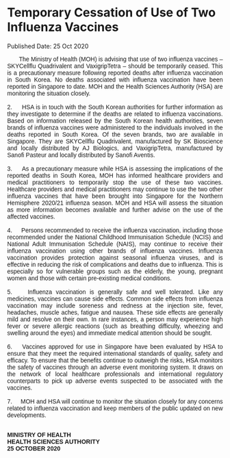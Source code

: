 <html>
    <meta http-equiv="Content-Type" content="text/html; charset=utf-8"/>
    <meta charset="utf-8"/>
    <title>Temporary Cessation of Use of Two Influenza Vaccines</title>
    <body><h1>Temporary Cessation of Use of Two Influenza Vaccines</h1>
    <p>Published Date: 25 Oct 2020</p> <p style="text-align: justify;"><span style="font-family: Arial;"><span style="font-size: 14px;">&nbsp; &nbsp; &nbsp; &nbsp;The Ministry of Health (MOH) is advising that use of two influenza vaccines – SKYCellflu Quadrivalent and VaxigripTetra – should be temporarily ceased. This is a precautionary measure following reported deaths after influenza vaccination in South Korea. No deaths associated with influenza vaccination have been reported in Singapore to date. MOH and the Health Sciences Authority (HSA) are monitoring the situation closely.&nbsp;<br><br>2.&nbsp; &nbsp; &nbsp;HSA is in touch with the South Korean authorities for further information as they investigate to determine if the deaths are related to influenza vaccinations. Based on information released by the South Korean health authorities, seven brands of influenza vaccines were administered to the individuals involved in the deaths reported in South Korea. Of the seven brands, two are available in Singapore. They are SKYCellflu Quadrivalent, manufactured by SK Bioscience and locally distributed by AJ Biologics, and VaxigripTetra, manufactured by Sanofi Pasteur and locally distributed by Sanofi Aventis.&nbsp;<br><br>3.&nbsp; &nbsp; &nbsp;As a precautionary measure while HSA is assessing the implications of the reported deaths in South Korea, MOH has informed healthcare providers and medical practitioners to temporarily stop the use of these two vaccines. Healthcare providers and medical practitioners may continue to use the two other influenza vaccines that have been brought into Singapore for the Northern Hemisphere 2020/21 influenza season. MOH and HSA will assess the situation as more information becomes available and further advise on the use of the affected vaccines.&nbsp;<br><br>4.&nbsp; &nbsp; &nbsp;Persons recommended to receive the influenza vaccination, including those recommended under the National Childhood Immunisation Schedule (NCIS) and National Adult Immunisation Schedule (NAIS), may continue to receive their influenza vaccination using other brands of influenza vaccines. Influenza vaccination provides protection against seasonal influenza viruses, and is effective in reducing the risk of complications and deaths due to influenza. This is especially so for vulnerable groups such as the elderly, the young, pregnant women and those with certain pre-existing medical conditions.&nbsp;<br><br>5.&nbsp; &nbsp; Influenza vaccination is generally safe and well tolerated. Like any medicines, vaccines can cause side effects. Common side effects from influenza vaccination may include soreness and redness at the injection site, fever, headaches, muscle aches, fatigue and nausea. These side effects are generally mild and resolve on their own. In rare instances, a person may experience high fever or severe allergic reactions (such as breathing difficulty, wheezing and swelling around the eyes) and immediate medical attention should be sought.<br><br>6.&nbsp; &nbsp; Vaccines approved for use in Singapore have been evaluated by HSA to ensure that they meet the required international standards of quality, safety and efficacy. To ensure that the benefits continue to outweigh the risks, HSA monitors the safety of vaccines through an adverse event monitoring system. It draws on the network of local healthcare professionals and international regulatory counterparts to pick up adverse events suspected to be associated with the vaccines.&nbsp;<br><br>7.&nbsp; &nbsp; &nbsp;MOH and HSA will continue to monitor the situation closely for any concerns related to influenza vaccination and keep members of the public updated on new developments.&nbsp;</span></span></p><div style="text-align: justify;"><span style="font-family: Arial;"><span style="font-size: 14px;"><br><strong>MINISTRY OF HEALTH&nbsp;<br>HEALTH SCIENCES AUTHORITY<br>25 OCTOBER 2020</strong></span></span><br></div></body>
</html>
